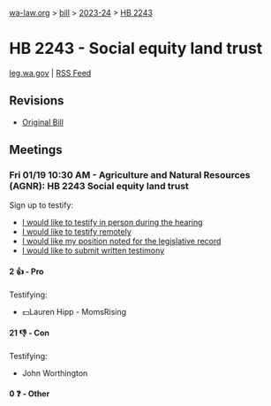 [wa-law.org](/) > [bill](/bill/) > [2023-24](/bill/2023-24/) > [HB 2243](/bill/2023-24/hb/2243/)

# HB 2243 - Social equity land trust
[leg.wa.gov](https://app.leg.wa.gov/billsummary?BillNumber=2243&Year=2023&Initiative=false) | [RSS Feed](./rss.xml)

## Revisions
* [Original Bill](1/)

## Meetings
### Fri 01/19 10:30 AM - Agriculture and Natural Resources (AGNR): HB 2243 Social equity land trust
Sign up to testify:
* [I would like to testify in person during the hearing](https://app.leg.wa.gov/csi/Testifier/Add?chamber=House&mId=31630&aId=156717&caId=23091&tId=1)
* [I would like to testify remotely](https://app.leg.wa.gov/csi/Testifier/Add?chamber=House&mId=31630&aId=156717&caId=23091&tId=2)
* [I would like my position noted for the legislative record](https://app.leg.wa.gov/csi/Testifier/Add?chamber=House&mId=31630&aId=156717&caId=23091&tId=3)
* [I would like to submit written testimony](https://app.leg.wa.gov/csi/Testifier/Add?chamber=House&mId=31630&aId=156717&caId=23091&tId=4)

#### 2 👍 - Pro
Testifying:
* 💵Lauren Hipp - MomsRising

#### 21 👎 - Con
Testifying:
* John Worthington

#### 0 ❓ - Other
